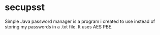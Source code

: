 # secupsst
Simple Java password manager is a program i created to use instead of storing my passwords in a .txt file. It uses AES PBE.

